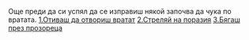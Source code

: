 Още преди да си успял да се изправиш някой започва да чука по вратата.
[1.Отиваш да отвориш вратат](./slivi_za_smet/otwori_vratata.md)
[2.Стреляй на поразия](./slivi_za_smet/strelqi_kato_na_svadba.md)
[3.Бягаш през прозореца](./slivi_za_smet/bqgash_za_zdrave.md)